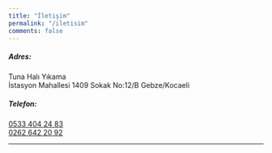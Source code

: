 ```yaml
---
title: "İletişim"
permalink: "/iletisim"
comments: false
---
```



<h5>Adres:</h5>
<div>Tuna Halı Yıkama
<br>
İstasyon Mahallesi 1409 Sokak No:12/B Gebze/Kocaeli</div>
<h5>Telefon:</h5>
<div><a href="tel:+905334042483">0533 404 24 83</a></div>
<div><a href="tel:+902626422092">0262 642 20 92</a></div>
<hr>

<!-- <div class="mapouter">
    <div class="gmap_canvas">
        <iframe width="800px" height="400px" id="gmap_canvas" src="https://maps.google.com/maps?q=ermet%20makina%20tuzla&t=&z=13&ie=UTF8&iwloc=&output=embed" frameborder="0" scrolling="no" marginheight="0" marginwidth="0"></iframe><style>.mapouter{position:relative;text-align:right;height:500px;width:600px;}</style><style>.gmap_canvas {overflow:hidden;background:none!important;height:500px;width:600px;}</style>
    </div>
</div> -->


<!-- <hr>
<form action="https://formspree.io/f/xvodldww" method="POST">    
<p class="mb-4">Lüften mesajlarınızı bize yazın. En kısa sürede size geri dönüş sağlayacağız!</p>
<div class="form-group row">
<div class="col-md-6">
<input class="form-control" type="text" name="name" placeholder="İsim*" required>
</div>
<div class="col-md-6">
<input class="form-control" type="email" name="_replyto" placeholder="E-posta*" required>
</div>
</div>
<textarea rows="8" class="form-control mb-3" name="message" placeholder="Mesaj*" required></textarea>    
<input class="btn btn-success" type="submit" value="Gönder">
</form> -->
